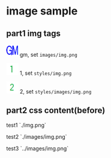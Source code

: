 # image sample

## part1 img tags

![GM](images/img.png)
gm, set `images/img.png`

![1](styles/img.png)
1, set `styles/img.png`

![2](styles/images/img.png)
2, set `styles/images/img.png`

## part2 css content(before)

<p class="test1">test1 `./img.png`         </p>

<p class="test2">test2 `./images/img.png`  </p>

<p class="test3">test3 `../images/img.png` </p>
